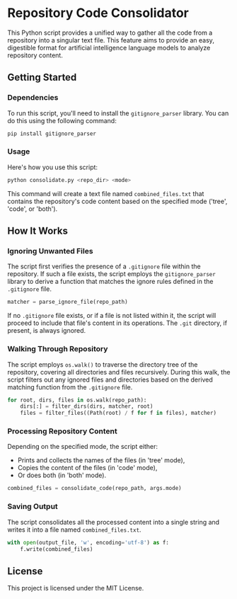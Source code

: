 # Repository Code Consolidator

This Python script provides a unified way to gather all the code from a repository into a singular text file. This feature aims to provide an easy, digestible format for artificial intelligence language models to analyze repository content.

## Getting Started

### Dependencies

To run this script, you'll need to install the `gitignore_parser` library. You can do this using the following command:

```bash
pip install gitignore_parser
```

### Usage

Here's how you use this script:

```bash
python consolidate.py <repo_dir> <mode>
```

This command will create a text file named `combined_files.txt` that contains the repository's code content based on the specified mode ('tree', 'code', or 'both').

## How It Works

### Ignoring Unwanted Files

The script first verifies the presence of a `.gitignore` file within the repository. If such a file exists, the script employs the `gitignore_parser` library to derive a function that matches the ignore rules defined in the `.gitignore` file.

```python
matcher = parse_ignore_file(repo_path)
```

If no `.gitignore` file exists, or if a file is not listed within it, the script will proceed to include that file's content in its operations. The `.git` directory, if present, is always ignored.

### Walking Through Repository

The script employs `os.walk()` to traverse the directory tree of the repository, covering all directories and files recursively. During this walk, the script filters out any ignored files and directories based on the derived matching function from the `.gitignore` file.

```python
for root, dirs, files in os.walk(repo_path):
    dirs[:] = filter_dirs(dirs, matcher, root)
    files = filter_files((Path(root) / f for f in files), matcher)
```

### Processing Repository Content

Depending on the specified mode, the script either:

- Prints and collects the names of the files (in 'tree' mode),
- Copies the content of the files (in 'code' mode),
- Or does both (in 'both' mode).

```python
combined_files = consolidate_code(repo_path, args.mode)
```

### Saving Output

The script consolidates all the processed content into a single string and writes it into a file named `combined_files.txt`.

```python
with open(output_file, 'w', encoding='utf-8') as f:
    f.write(combined_files)
```

## License

This project is licensed under the MIT License.
